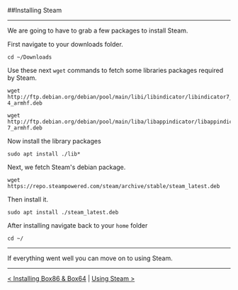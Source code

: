 
##Installing Steam

--------

We are going to have to grab a few packages to install Steam.

First navigate to your downloads folder.

```
cd ~/Downloads
```
Use these next `wget` commands to fetch some libraries packages required by Steam.

```
wget http://ftp.debian.org/debian/pool/main/libi/libindicator/libindicator7_0.5.0-4_armhf.deb

wget http://ftp.debian.org/debian/pool/main/liba/libappindicator/libappindicator1_0.4.92-7_armhf.deb
```

Now install the library packages

```
sudo apt install ./lib*
```

Next, we fetch Steam's debian package.

```
wget https://repo.steampowered.com/steam/archive/stable/steam_latest.deb
```

Then install it.

```
sudo apt install ./steam_latest.deb
```

After installing navigate back to your `home` folder

```
cd ~/
```
------

If everything went well you can move on to using Steam.

------

[< Installing Box86 & Box64](install-box86_64.md) | [Using Steam >](using-steam.md)


